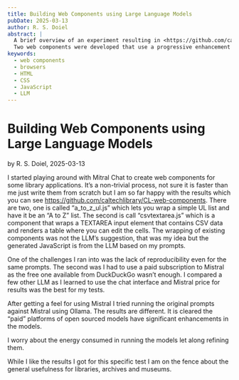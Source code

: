 ```yaml
---
title: Building Web Components using Large Language Models
pubDate: 2025-03-13
author: R. S. Doiel
abstract: |
  A brief overview of an experiment resulting in <https://github.com/caltechlibrary/CL-web-components>.
  Two web components were developed that use a progressive enhancement approach, CSVTextarea and A_to_ZUL.
keywords:
  - web components
  - browsers
  - HTML
  - CSS
  - JavaScript
  - LLM
---
```


# Building Web Components using Large Language Models

by R. S. Doiel, 2025-03-13

I started playing around with Mitral Chat to create web components for some library applications.  It’s a non-trivial process, not sure it is faster than me just write them from scratch but I am so far happy with the results which you can see <https://github.com/caltechlibrary/CL-web-components>.  There are two, one is called “a_to_z_ul.js” which lets you wrap a simple UL list and have it be an “A to Z” list. The second is call “csvtextarea.js” which is a component that wraps a TEXTAREA input element that contains CSV data and renders a table where you can edit the cells.  The wrapping of existing components was not the LLM’s suggestion, that was my idea but the generated JavaScript is from the LLM based on my prompts.

One of the challenges I ran into was the lack of reproducibility even for the same prompts. The second was I had to use a paid subscription to Mistral as the free one available from DuckDuckGo wasn’t enough. I compared a few other LLM as I learned to use the chat interface and Mistral price for results was the best for my tests.

After getting a feel for using Mistral I tried running the original prompts against Mistral using Ollama. The results are different. It is cleared the “paid” platforms of open sourced models have significant enhancements in the models.

I worry about the energy consumed in running the models let along refining them.

While I like the results I got for this specific test I am on the fence about the general usefulness for libraries, archives and museums.
